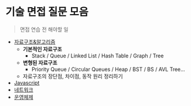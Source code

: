 # 기술 면접 질문 모음

> 면접 연습 전 해야할 일

- [자료구조&알고리즘](./자료구조&알고리즘/README.md)
  - **기본적인 자료구조**
    - Stack / Queue / Linked List / Hash Table / Graph / Tree
  - **변형된 자료구조**
    - Priority Queue / Circular Queues / Heap / BST / BS / AVL Tree...
  - 자료구조의 장단점, 차이점, 동작 원리 정리하기
- [Javascript](Javascript/README.md)
- [네트워크](./네트워크/README.md)
- [운영체제](./운영체제/README.md)
